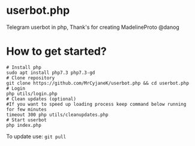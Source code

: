 # userbot.php
Telegram userbot in php, Thank's for creating MadelineProto @danog

# How to get started?

```
# Install php
sudo apt install php7.3 php7.3-gd
# Clone repository
git clone https://github.com/MrCyjaneK/userbot.php && cd userbot.php
# Login
php utils/login.php
# Clean updates (optional)
#If you want to speed up loading process keep command below running for few minutes
timeout 300 php utils/cleanupdates.php
# Start userbot
php index.php
```

To update use: `git pull`